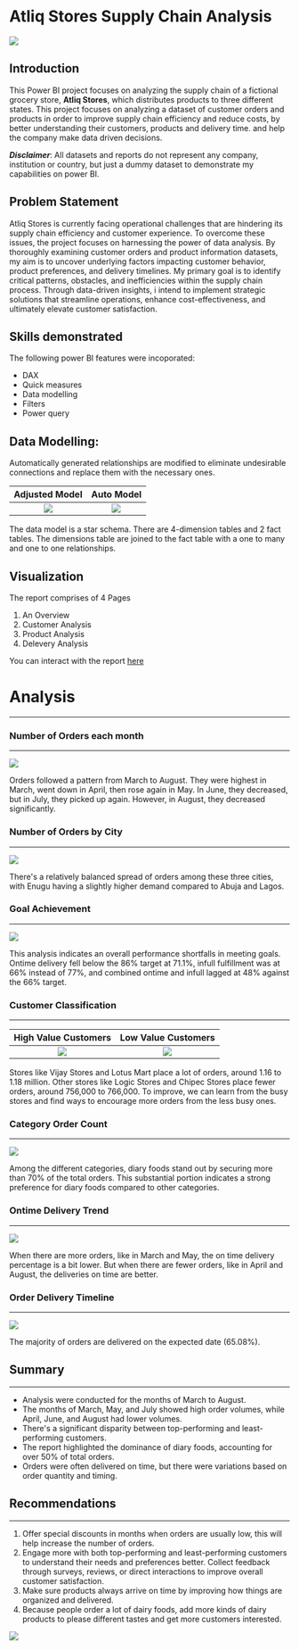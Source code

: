 # Atliq Stores Supply Chain Analysis

![](IntroductionPix.jpg)

## Introduction
This Power BI project focuses on analyzing the supply chain of a fictional grocery store, **Atliq Stores**, which distributes products to three different states. This project focuses on analyzing a dataset of customer orders and products in order to improve supply chain efficiency and reduce costs, by better understanding their customers, products and delivery time. and help the company make data driven decisions.

**_Disclaimer_**: All datasets and reports do not represent any company, institution or country, but just a dummy dataset to demonstrate my capabilities on power BI.

## Problem Statement
Atliq Stores is currently facing operational challenges that are hindering its supply chain efficiency and customer experience. To overcome these issues, the project focuses on harnessing the power of data analysis. By thoroughly examining customer orders and product information datasets, my aim is to uncover underlying factors impacting customer behavior, product preferences, and delivery timelines. My primary goal is to identify critical patterns, obstacles, and inefficiencies within the supply chain process. Through data-driven insights, i intend to implement strategic solutions that streamline operations, enhance cost-effectiveness, and ultimately elevate customer satisfaction.

## Skills demonstrated
The following power BI features were incoporated:
- DAX
- Quick measures
- Data modelling
- Filters
- Power query

## Data Modelling:
Automatically generated relationships are modified to eliminate undesirable connections and replace them with the necessary ones.

Adjusted Model     |     Auto Model
:------------:|:-----------:
![](ActualDataModel.png) | ![](DerivedDataModel.png)

The data model is a star schema.
There are 4-dimension tables and 2 fact tables. The dimensions table are joined to the fact table with a one to many and one to one relationships.


## Visualization
The report comprises of 4 Pages
1. An Overview 
2. Customer Analysis 
3. Product Analysis
4. Delevery Analysis

You can interact with the report [here](https://app.powerbi.com/view?r=eyJrIjoiMTczYzBiOGYtZjc4NC00NGM0LWE5NjUtNjllMjUzOWJlNzY2IiwidCI6IjM3ZGNlYjFkLTdhYzMtNDA2Ny04NjJiLTU5NGQ5ZjM2MzUyMiJ9)

# Analysis
--------------

### Number of Orders each month
*****
![](NoOfGoodsOrderedByMonth.png)

Orders followed a pattern from March to August. They were highest in March, went down in April, then rose again in May. In June, they decreased, but in July, they picked up again. However, in August, they decreased significantly. 

### Number of Orders by City
******
![](OrdersByCity.png)

There's a relatively balanced spread of orders among these three cities, with Enugu having a slightly higher demand compared to Abuja and Lagos.

### Goal Achievement 
******
![](Target.png)

This analysis indicates an overall performance shortfalls in meeting goals. Ontime delivery fell below the 86% target at 71.1%, infull fulfillment was at 66% instead of 77%, and combined ontime and infull lagged at 48% against the 66% target.

### Customer Classification
*****
High Value Customers      |      Low Value Customers
:------------:|:-----------:
![](TopPerformingCustomers.png) | ![](LeastPerformingCustomers.png)

Stores like Vijay Stores and Lotus Mart place a lot of orders, around 1.16 to 1.18 million. Other stores like Logic Stores and Chipec Stores place fewer orders, around 756,000 to 766,000. To improve, we can learn from the busy stores and find ways to encourage more orders from the less busy ones.

### Category Order Count
*****
![](NoOfGoodOrderedByCategory.png)

Among the different categories, diary foods stand out by securing more than 70% of the total orders. This substantial portion indicates a strong preference for diary foods compared to other categories.

### Ontime Delivery Trend
*****
![](OntimeDeliveryVsOrdersEachMonth.png)

When there are more orders, like in March and May, the on time delivery percentage is a bit lower. But when there are fewer orders, like in April and August, the deliveries on time are better.

### Order Delivery Timeline 
*****
![](DeliveryVarianceQuantity.png)

The majority of orders are delivered on the expected date (65.08%). 

## Summary
*****
- Analysis were conducted for the months of March to August.
- The months of March, May, and July showed high order volumes, while April, June, and August had lower volumes.
- There's a significant disparity between top-performing and least-performing customers.
- The report highlighted the dominance of diary foods, accounting for over 50% of total orders.
- Orders were often delivered on time, but there were variations based on order quantity and timing.

## Recommendations
*****

1. Offer special discounts in months when orders are usually low, this will help increase the number of orders.
2. Engage more with both top-performing and least-performing customers to understand their needs and preferences better. Collect feedback through surveys, reviews, or direct interactions to improve overall customer satisfaction.
3. Make sure products always arrive on time by improving how things are organized and delivered.
4. Because people order a lot of dairy foods, add more kinds of dairy products to please different tastes and get more customers interested.

![](ThankYou.jpg)



